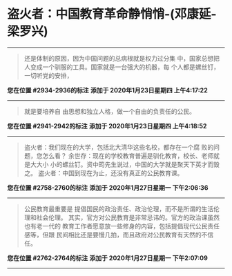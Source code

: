 # 盗火者：中国教育革命静悄悄-(邓康延-梁罗兴)

---

> 还是体制的原因，因为中国问题的总病根就是权力过分集 中，国家总想把人变成一个驯服的工具。国家就是一台强大的机器，每 个人都是螺丝钉，一切听党的安排，

**您在位置 #2934-2936的标注** **添加于 2020年1月23日星期四 上午4:17:22**

---

> 就是要培养自 由思想和独立人格，做一个自由的负责任的公民。

**您在位置 #2941-2942的标注** **添加于 2020年1月23日星期四 上午4:18:52**

---

> 盗火者：我们现在的大学，包括北大清华这些名校，都存在一个腐 败的问题，您怎么看？ 余世存：现在的学校教育普遍是驯化教育，校长、老师就是大大小 小的螺丝钉。资中筠先生说过，中国的大学就是聚天下英才而毁之。 盗火者：中国到现在为止，还没有真正的公民教育课。

**您在位置 #2758-2760的标注** **添加于 2020年1月27日星期一 下午2:06:36**

---

> 公民教育最重要是 提倡国民的政治责任、政治伦理，而不是所谓的生活伦理和社会伦理。 其实，官方对公民教育是非常忌讳的。官方的政治课虽然也有老一代的 教育工作者愿意放一些修身的内容，包括提倡现代公民责任感等，但跟 民间相比还是要慢几拍，而且政府对公民教育有天然的不信任。

**您在位置 #2762-2764的标注** **添加于 2020年1月27日星期一 下午2:07:09**

---

